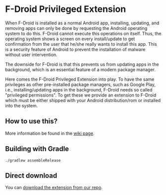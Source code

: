 # F-Droid Privileged Extension

When F-Droid is installed as a normal Android app, installing, updating, and removing apps can only be done by requesting the Android operating system to do this.
F-Droid cannot execute this operations on itself.
Thus, the operating system shows a screen on every install/update to get confirmation from the user that he/she really wants to install this app.
This is a security feature of Android to prevent the installation of malware without user intervention.

The downside for F-Droid is that this prevents us from updating apps in the background, which is an essential feature of a modern package manager. 

Here comes the F-Droid Privileged Extension into play.
To have the same privileges as other pre-installed package managers, such as Google Play, i.e., installing/updating apps in the background, F-Droid needs so called "privileged permissions".
To get these we provide an extension to F-Droid which must be either shipped with your Android distribution/rom or installed into the system.

## How to use this?

More information be found in the [wiki page](https://f-droid.org/wiki/page/Privileged_Extension).

## Building with Gradle

    ./gradlew assembleRelease

## Direct download

You can [download the extension from our repo](https://f-droid.org/app/org.fdroid.fdroid.privileged).
